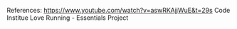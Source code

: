 References:
https://www.youtube.com/watch?v=aswRKAjjWuE&t=29s
Code Institue Love Running - Essentials Project